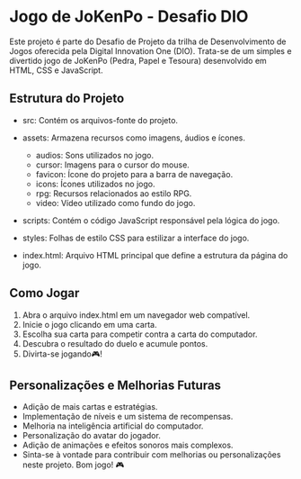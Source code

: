 # Jogo de JoKenPo - Desafio DIO

Este projeto é parte do Desafio de Projeto da trilha de Desenvolvimento de Jogos oferecida pela Digital Innovation One (DIO). Trata-se de um simples e divertido jogo de JoKenPo (Pedra, Papel e Tesoura) desenvolvido em HTML, CSS e JavaScript.

## Estrutura do Projeto

* src: Contém os arquivos-fonte do projeto.

* assets: Armazena recursos como imagens, áudios e ícones.
   - audios: Sons utilizados no jogo.
   - cursor: Imagens para o cursor do mouse.
   - favicon: Ícone do projeto para a barra de navegação.
   - icons: Ícones utilizados no jogo.
   - rpg: Recursos relacionados ao estilo RPG.
   - video: Vídeo utilizado como fundo do jogo.

* scripts: Contém o código JavaScript responsável pela lógica do jogo.

* styles: Folhas de estilo CSS para estilizar a interface do jogo.

* index.html: Arquivo HTML principal que define a estrutura da página do jogo.

## Como Jogar

1. Abra o arquivo index.html em um navegador web compatível.
2. Inicie o jogo clicando em uma carta.
3. Escolha sua carta para competir contra a carta do computador.
4. Descubra o resultado do duelo e acumule pontos.
5. Divirta-se jogando🎮!

## Personalizações e Melhorias Futuras

* Adição de mais cartas e estratégias.
* Implementação de níveis e um sistema de recompensas.
* Melhoria na inteligência artificial do computador.
* Personalização do avatar do jogador.
* Adição de animações e efeitos sonoros mais complexos.
* Sinta-se à vontade para contribuir com melhorias ou personalizações neste projeto. Bom jogo! 🎮
